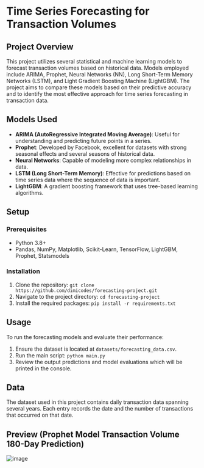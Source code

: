 # Time Series Forecasting for Transaction Volumes

## Project Overview
This project utilizes several statistical and machine learning models to forecast transaction volumes based on historical data. Models employed include ARIMA, Prophet, Neural Networks (NN), Long Short-Term Memory Networks (LSTM), and Light Gradient Boosting Machine (LightGBM). The project aims to compare these models based on their predictive accuracy and to identify the most effective approach for time series forecasting in transaction data.

## Models Used
- **ARIMA (AutoRegressive Integrated Moving Average)**: Useful for understanding and predicting future points in a series.
- **Prophet**: Developed by Facebook, excellent for datasets with strong seasonal effects and several seasons of historical data.
- **Neural Networks**: Capable of modeling more complex relationships in data.
- **LSTM (Long Short-Term Memory)**: Effective for predictions based on time series data where the sequence of data is important.
- **LightGBM**: A gradient boosting framework that uses tree-based learning algorithms.

## Setup
### Prerequisites
- Python 3.8+
- Pandas, NumPy, Matplotlib, Scikit-Learn, TensorFlow, LightGBM, Prophet, Statsmodels

### Installation
1. Clone the repository:
```git clone https://github.com/dimicodes/forecasting-project.git```
2. Navigate to the project directory:
```cd forecasting-project```
3. Install the required packages:
```pip install -r requirements.txt```


## Usage
To run the forecasting models and evaluate their performance:
1. Ensure the dataset is located at `datasets/forecasting_data.csv`.
2. Run the main script:
```python main.py```
3. Review the output predictions and model evaluations which will be printed in the console.

## Data
The dataset used in this project contains daily transaction data spanning several years. Each entry records the date and the number of transactions that occurred on that date.

## Preview (Prophet Model Transaction Volume 180-Day Prediction)

![image](https://github.com/dimicodes/Time-Series-Forecasting-Python/assets/45632694/27065e64-445a-4ac9-b3f9-36323ddc4287)



